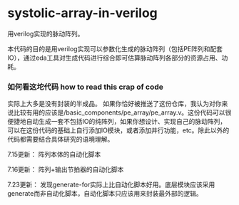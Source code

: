 # systolic-array-in-verilog

用verilog实现的脉动阵列。

本代码的目的是用verilog实现可以参数化生成的脉动阵列（包括PE阵列和配套IO），通过eda工具对生成代码进行综合即可估算脉动阵列各部分的资源占用、功耗。

### 如何看这坨代码 how to read this crap of code

实际上大多是没有封装的半成品。
如果你恰好被推送了这份仓库，我认为对你来说比较有用的应该是/basic_components/pe_array/pe_array.v。这份代码可以很便捷地自动生成一套不包括IO的纯阵列，如果你想设计、实现自己的脉动阵列，可以在这份代码的基础上自行添加IO模块，或者添加并行功能，etc。除此以外的代码都需要结合具体研究的语境理解。

7.15更新：
阵列本体的自动化脚本

7.16更新：
阵列+输出节拍器的自动化脚本

7.23更新：
发现generate-for实际上比自动化脚本好用。底层模块应该采用generate而非自动化脚本，自动化脚本只应该用来封装最外部的逻辑。
